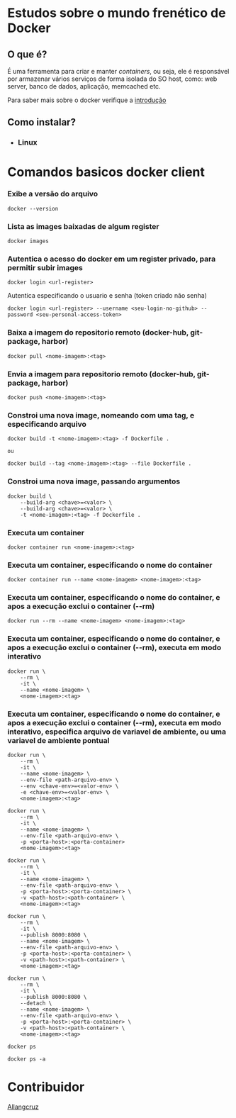 # Estudos sobre o mundo frenético de Docker

## O que é?
É uma ferramenta para criar e manter *containers*, ou seja, ele é responsável por armazenar vários serviços de forma isolada do SO host, como: web server, banco de dados, aplicação, memcached etc.

Para saber mais sobre o docker verifique a [introdução](https://github.com/Allangcruz/docker-estudos/blob/master/indroducao.md)

## Como instalar?

- ### Linux

# Comandos basicos docker client

### Exibe a versão do arquivo
```
docker --version
```

### Lista as images baixadas de algum register
```
docker images
```

### Autentica o acesso do docker em um register privado, para permitir subir images
```
docker login <url-register>
```

Autentica especificando o usuario e senha (token criado não senha)

```
docker login <url-register> --username <seu-login-no-github> --password <seu-personal-access-token>
```

### Baixa a imagem do repositorio remoto (docker-hub, git-package, harbor)
```
docker pull <nome-imagem>:<tag>
```

### Envia a imagem para repositorio remoto (docker-hub, git-package, harbor)
```
docker push <nome-imagem>:<tag>
```

### Constroi uma nova image, nomeando com uma tag, e especificando arquivo
```
docker build -t <nome-imagem>:<tag> -f Dockerfile .

ou

docker build --tag <nome-imagem>:<tag> --file Dockerfile .
```

### Constroi uma nova image, passando argumentos
```
docker build \
    --build-arg <chave>=<valor> \
    --build-arg <chave>=<valor> \
    -t <nome-imagem>:<tag> -f Dockerfile .
```

### Executa um container
```
docker container run <nome-imagem>:<tag>
```

### Executa um container, especificando o nome do container
```
docker container run --name <nome-imagem> <nome-imagem>:<tag>
```

### Executa um container, especificando o nome do container, e apos a execução exclui o container (--rm)
```
docker run --rm --name <nome-imagem> <nome-imagem>:<tag>
```

### Executa um container, especificando o nome do container, e apos a execução exclui o container (--rm), executa em modo interativo
```
docker run \
    --rm \
    -it \
    --name <nome-imagem> \
    <nome-imagem>:<tag>
```

### Executa um container, especificando o nome do container, e apos a execução exclui o container (--rm), executa em modo interativo, especifica arquivo de variavel de ambiente, ou uma variavel de ambiente pontual
```
docker run \
    --rm \
    -it \
    --name <nome-imagem> \
    --env-file <path-arquivo-env> \
    --env <chave-env>=<valor-env> \
    -e <chave-env>=<valor-env> \
    <nome-imagem>:<tag>
```

```
docker run \
    --rm \
    -it \
    --name <nome-imagem> \
    --env-file <path-arquivo-env> \
    -p <porta-host>:<porta-container> 
    <nome-imagem>:<tag>
```

```
docker run \
    --rm \
    -it \
    --name <nome-imagem> \
    --env-file <path-arquivo-env> \
    -p <porta-host>:<porta-container> \
    -v <path-host>:<path-container> \
    <nome-imagem>:<tag>
```

```
docker run \
    --rm \
    -it \
    --publish 8000:8080 \
    --name <nome-imagem> \
    --env-file <path-arquivo-env> \
    -p <porta-host>:<porta-container> \
    -v <path-host>:<path-container> \
    <nome-imagem>:<tag>
```

```
docker run \
    --rm \
    -it \
    --publish 8000:8080 \
    --detach \
    --name <nome-imagem> \
    --env-file <path-arquivo-env> \
    -p <porta-host>:<porta-container> \
    -v <path-host>:<path-container> \
    <nome-imagem>:<tag>
```


```
docker ps
```

```
docker ps -a
```

# Contribuidor
[Allangcruz](https://github.com/Allangcruz)